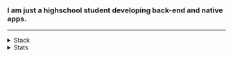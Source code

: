 ### I am just a highschool student developing back-end and native apps.
---
  
  
  
<details>
<summary>Stack</summary>

#### Web
+ HTML, CSS, JS
+ Node.js, Express
+ MongoDB, MySQL

#### App
+ Kotlin
+ Android Studio

#### Etc
+ C
+ Python
+ Linux(Ubuntu, CentOS)

</details>
  
  
  
<details>
  <summary>Stats</summary>
  [![2tle's github stats](https://github-readme-stats.vercel.app/api?username=2tle)](https://github.com/anuraghazra/github-readme-stats)
    
  [![Top Langs](https://github-readme-stats.vercel.app/api/top-langs/?username=2tle)](https://github.com/anuraghazra/github-readme-stats)
</details>

